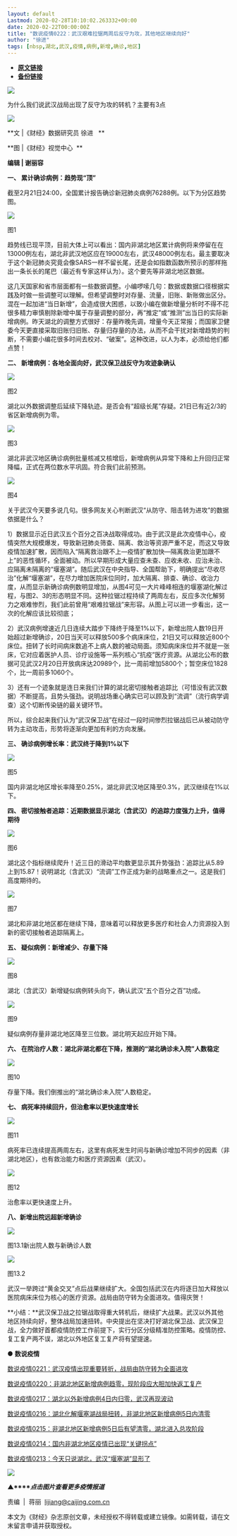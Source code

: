 ```yaml
---
layout: default
Lastmod: 2020-02-28T10:10:02.263332+00:00
date: 2020-02-22T00:00:00Z
title: "数说疫情0222：武汉艰难拉锯两周后反守为攻，其他地区继续向好"
author: "徐进"
tags: [nbsp,湖北,武汉,疫情,病例,新增,确诊,地区]
---
```


* [**原文链接**](http://mp.weixin.qq.com/s?__biz=MjM5NDU5NTM4MQ==&amp;mid=2653354574&amp;idx=1&amp;sn=439bf67b89c595803d92c7ac172f4548&amp;chksm=bd570d148a20840236f77d5920dd14d5ea4e8edd66cb0b6f904f70a9435b519306321511efba#rd)
* [**备份链接**](http://archive.today/cBveT)


![](/images/post/77e6cfb5c7ef66e00d9bd04f74961594.jpg)

为什么我们说武汉战局出现了反守为攻的转机？主要有3点

![](/images/post/e1f3548f3a231f4ef2555fe51af726e5.jpg)

  

**文 |《财经》数据研究员 徐进   **

**图 |《财经》视觉中心  **

**编辑 | 谢丽容**

**一、 累计确诊病例：趋势现“顶”**

截至2月21日24:00，全国累计报告确诊新冠肺炎病例76288例。以下为分区趋势图。

![](/images/post/de09acf881583a74d2678721befbcb5e.jpg)

图1  

趋势线已现平顶，目前大体上可以看出：国内非湖北地区累计病例将来停留在在13000例左右，湖北非武汉地区应在19000左右，武汉48000例左右。最主要取决于这个新冠肺炎究竟会像SARS一样不留长尾，还是会如指数函数所预示的那样拖出一条长长的尾巴（最近有专家这样认为）。这个要先等非湖北地区数据。

这几天国家和省市层面都有一些数据调整。小编啰嗦几句：数据或数据口径根据实践及时做一些调整可以理解。但希望调整时对存量、流量，旧账、新账做出区分。混在一起加进“当日新增”，会造成很大困惑，以致小编在做新增量分析时不得不花很多精力审慎剔除新增中属于存量调整的部分，再“推定”或“推测”出当日的实际新增病例。昨天湖北的调整方式很好：存量昨晚先调，增量今天正常报；而国家卫健委今天更直接采取旧账归旧账、存量归存量的办法，从而不会干扰对新增趋势的判断，不需要小编花很多时间去校对、“破案”。这种改进，以人为本，必须给他们都点赞！

**二、 新增病例：各地全面向好，武汉保卫战反守为攻迹象确认**

![](/images/post/673e031abf8ad888d64a01a2580905ce.jpg)  

图2  

湖北以外数据调整后延续下降轨迹。是否会有“超级长尾”存疑。21日已有近2/3的省区新增病例为零。

![](/images/post/302ea814e1cf6ad26499cf65bc18094d.jpg)

图3

湖北非武汉地区确诊病例批量核减又核增后，新增病例从异常下降和上升回归正常降幅，正式在两位数水平巩固。符合我们此前预测。

![](/images/post/37e6edfcbbd7caa251b0313132381ae9.jpg)

图4

关于武汉今天要多说几句。很多网友关心判断武汉“从防守、阻击转为进攻”的数据依据是什么？

1）数据显示近日武汉五个百分之百决战取得成功。由于武汉是此次疫情中心，疫情突然大规模爆发，导致新冠肺炎筛查、隔离、救治等资源严重不足，而这又导致疫情加速扩散，因而陷入“隔离救治跟不上—疫情扩散加快—隔离救治更加跟不上”的恶性循环，全面被动。所以早期形成大量应查未查、应收未收、应治未治、应隔离未隔离的“堰塞湖”。随后武汉在中央指导、全国帮助下，明确提出“尽收尽治”化解“堰塞湖”，在尽力增加医院床位同时，加大隔离、排查、确诊、收治力度，从而显示新确诊病例数明显增加，从图4可见一大片峰峰相连的堰塞湖化解过程，与图2、3的形态明显不同。这种拉锯过程持续了两周左右，反应多次化解努力之艰难惨烈，我们此前曾用“艰难拉锯战”来形容。从图上可以进一步看出，这一次的化解应该比较彻底；

2）武汉病例增速近几日连续大踏步下降终于降至1%以下，新增出院人数19日开始超过新增确诊，20日当天可以释放500多个病床床位，21日又可以释放近800个床位。扭转了长时间病床数追不上病人数的被动局面。须知病床床位并不就是一张床，它对应着医护人员、诊疗设施等一系列核心“抗疫”医疗资源。从湖北公布的数据可见武汉2月20日开放病床达20989个，比一周前增加5800个；暂空床位1828个，比一周前多1060个。

3）还有一个迹象就是连日来我们计算的湖北密切接触者追踪比（可惜没有武汉数据）不断提高，且势头强劲。说明战场重心确实已可以顾及到“流调”（流行病学调查）这个切断传染链的最关键环节。

所以，综合起来我们认为“武汉保卫战”在经过一段时间惨烈拉锯战后已从被动防守转为主动攻击，形势将逐渐向更加有利的方向发展。

**三、 确诊病例增长率：武汉终于降到1%以下**

![](/images/post/84323c90595050171bbdf55bad641efe.jpg)  

图5

国内非湖北地区增长率降至0.25%，湖北非武汉地区降至0.3%，武汉继续在1%以下。

**四、 密切接触者追踪：近期数据显示湖北（含武汉）的追踪力度强力上升，值得期待**

![](/images/post/4aed3f5336c4751d7051e1de7f86c1f3.jpg)

图6

湖北这个指标继续爬升！近三日的滑动平均数更显示其升势强劲：追踪比从5.89上到15.87！说明湖北（含武汉）“流调”工作正成为新的战略重点之一。这是我们高度期待的。 

![](/images/post/1a3b0d9786302d7d8d4c4e9f58d685bc.jpg)

图7

湖北和非湖北地区都在继续下降，意味着可以释放更多医疗和社会人力资源投入到新的密切接触者追踪隔离上。

**五、 疑似病例：新增减少、存量下降**

![](/images/post/4f0f365a708b6881f82c39f3e07746f8.jpg)  

图8

湖北（含武汉）新增疑似病例转头向下，确认武汉“五个百分之百”功成。

![](/images/post/c9a8503d9b3880bfca40110f4342a65d.jpg)

图9

疑似病例存量非湖北地区降至三位数。湖北明天起应开始下降。

**六、 在院治疗人数：湖北非湖北都在下降，推测的“湖北确诊未入院”人数稳定**

![](/images/post/81e070666e5bbab183c814e7d924801c.jpg)  

图10

存量下降。我们倒推出的“湖北确诊未入院”人数稳定。

**七、 病死率持续回升，但治愈率以更快速度增长**

![](/images/post/03e17bdfb99f7cebc896a16a31fad993.jpg)

图11

病死率已连续提高两周左右，这里有病死发生时间与新确诊增加不同步的因素（非湖北地区），也有救治能力和医疗资源因素（武汉）。

![](/images/post/3d3f64fd6611a1df8efc454c9be3b958.jpg)

图12

治愈率以更快速度上升。

**八、新增出院远超新增确诊**

![](/images/post/84e7e85a7d329d6af494c36431b2a806.jpg)  

图13.1新出院人数与新确诊人数

![](/images/post/30f7445c6f7e16b9ce1e10d76fb57dec.jpg)

图13.2

武汉一举跨过“黄金交叉”点后战果继续扩大。全国包括武汉在内将逐日加大释放以医院病床床位为核心的医疗资源。战局由防守转为全面进攻。值得庆贺！

**小结：**武汉保卫战之拉锯战取得重大转机后，继续扩大战果。武汉以外其他地区持续向好，整体战局加速扭转。中央提出在坚决打好湖北保卫战、武汉保卫战，全力做好首都疫情防控工作前提下，实行分区分级精准防控策略。疫情防控、复工复产两不误，湖北以外地区复工复产将有望提速。

● **数说疫情**

  

[](http://mp.weixin.qq.com/s?__biz=MjM5NDU5NTM4MQ==&mid=2653354406&idx=3&sn=e58c64f41ae2551d11e0e65318bdaa53&chksm=bd570efc8a2087eaf58a6757fde5f57959bb7cc47b1c98d0ec3a51be710e913dc9c9ba07a70c&scene=21#wechat_redirect)[数说疫情0221：武汉疫情出现重要转折，战局由防守转为全面进攻](http://mp.weixin.qq.com/s?__biz=MjM5NDU5NTM4MQ==&mid=2653354506&idx=3&sn=a69823a6b74881527090a4ba5dae2bf3&chksm=bd570d508a2084464f161515793b9023f7d2ad09f3e38cb6cb7f1774cf08b5bd791170822ad1&scene=21#wechat_redirect)

[数说疫情0220：非湖北地区新增病例趋零，现阶段应大胆加快返工复产](http://mp.weixin.qq.com/s?__biz=MjM5NDU5NTM4MQ==&mid=2653354406&idx=3&sn=e58c64f41ae2551d11e0e65318bdaa53&chksm=bd570efc8a2087eaf58a6757fde5f57959bb7cc47b1c98d0ec3a51be710e913dc9c9ba07a70c&scene=21#wechat_redirect)

[数说疫情0217：湖北以外新增病例4日内归零，武汉再现波动](http://mp.weixin.qq.com/s?__biz=MjM5NDU5NTM4MQ==&mid=2653354261&idx=3&sn=2c92f99f4e4be4747f7eeed9446fc5ed&chksm=bd570e4f8a208759e72cc7c82f15ee2bc867a3d1559ee614aa5430d0cffd529f89079e856743&scene=21#wechat_redirect)

[数说疫情0216：](http://mp.weixin.qq.com/s?__biz=MjM5NDU5NTM4MQ==&mid=2653354194&idx=2&sn=4a14617a26637d1f09c1742c05212752&chksm=bd570f888a20869e76accf5bcd6865b59d911a12956b802368f342c08e24ae8d4f6c32cf8ba4&scene=21#wechat_redirect)[湖北化解堰塞湖战局扭转，非湖北地区新增病例5日内清零](http://mp.weixin.qq.com/s?__biz=MjM5NDU5NTM4MQ==&mid=2653354194&idx=2&sn=4a14617a26637d1f09c1742c05212752&chksm=bd570f888a20869e76accf5bcd6865b59d911a12956b802368f342c08e24ae8d4f6c32cf8ba4&scene=21#wechat_redirect)

[数说疫情0215：](http://mp.weixin.qq.com/s?__biz=MjM5NDU5NTM4MQ==&mid=2653354140&idx=2&sn=a699320a807b4064de1b758b98d93292&chksm=bd570fc68a2086d021a04df2dc8c04344ef74c408ce3a4161624c332abfd89c567e69ff320f0&scene=21#wechat_redirect)[非湖北地区新增病例5日后有望清零，湖北进入总攻阶段](http://mp.weixin.qq.com/s?__biz=MjM5NDU5NTM4MQ==&mid=2653354140&idx=2&sn=a699320a807b4064de1b758b98d93292&chksm=bd570fc68a2086d021a04df2dc8c04344ef74c408ce3a4161624c332abfd89c567e69ff320f0&scene=21#wechat_redirect)

[数说疫情0214：](http://mp.weixin.qq.com/s?__biz=MjM5NDU5NTM4MQ==&mid=2653354102&idx=2&sn=600025a051aca6f23943d82a33bc7182&chksm=bd570f2c8a20863a205e64f0d7cdc43c9f1e6c8edb8e03cecd5021c832d10789e5faed871f57&scene=21#wechat_redirect)[国内非湖北地区疫情已出现“关键拐点”](http://mp.weixin.qq.com/s?__biz=MjM5NDU5NTM4MQ==&mid=2653354102&idx=2&sn=600025a051aca6f23943d82a33bc7182&chksm=bd570f2c8a20863a205e64f0d7cdc43c9f1e6c8edb8e03cecd5021c832d10789e5faed871f57&scene=21#wechat_redirect)

[数说疫情0213：](http://mp.weixin.qq.com/s?__biz=MjM5NDU5NTM4MQ==&mid=2653354064&idx=3&sn=c44513fb5ac481e8e2b85beac090c7db&chksm=bd570f0a8a20861cf3b2b84a54df837f9660ddd5ef932b6984b852f34b8012279d7a7d2f5ca5&scene=21#wechat_redirect)[今天只说湖北，武汉“堰塞湖”显形了](http://mp.weixin.qq.com/s?__biz=MjM5NDU5NTM4MQ==&mid=2653354064&idx=3&sn=c44513fb5ac481e8e2b85beac090c7db&chksm=bd570f0a8a20861cf3b2b84a54df837f9660ddd5ef932b6984b852f34b8012279d7a7d2f5ca5&scene=21#wechat_redirect)

[![](/images/post/4d24a5670c9a87791ea8b757d030c0d3.jpg)](https://mp.weixin.qq.com/mp/homepage?__biz=MjM5NDU5NTM4MQ==&hid=29&sn=21c0f34c737748fe3b2c372bb40ae622)

**▲****_点击图片查看更多疫情报道_**

  

  

责编  |  蒋丽  lijiang@caijing.com.cn

本文为《财经》杂志原创文章，未经授权不得转载或建立镜像。如需转载，请在文末留言申请并获取授权。

